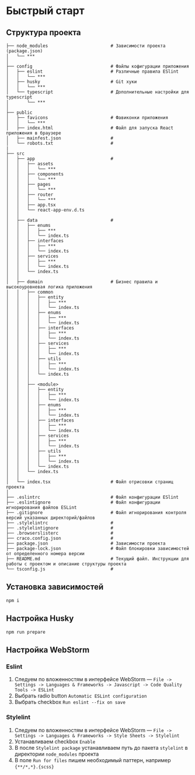# Быстрый старт

## Структура  проекта

```
├── node_modules                        # Зависимости проекта (package.json)
│   └── ***
│
├── config                              # Файлы кофигурации приложения
│   ├── eslint                          # Различные правила ESlint
│   │   └── ***
│   ├── husky                           # Git хуки
│   │   └── ***
│   └── typescript                      # Дополнительные настройки для typescript
│       └── ***
│
├── public
│   ├── favicons                        # Фавиконки приложения
│   │   └── ***
│   ├── index.html                      # Файл для запуска React приложения в браузере
│   ├── mainfest.json                   #
│   └── robots.txt                      #
|
├── src
│   ├── app                             #
│   │   ├── assets
│   │   │   └── ***
│   │   ├── components
│   │   │   └── ***
│   │   ├── pages
│   │   │   └── ***
│   │   ├── router
│   │   │   └── ***
│   │   ├── app.tsx
│   │   └── react-app-env.d.ts
│   │
│   ├── data                            #
│   │   ├── enums
│   │   │   ├── ***
│   │   │   └── index.ts
│   │   ├── interfaces
│   │   │   ├── ***
│   │   │   └── index.ts
│   │   ├── services
│   │   │   ├── ***
│   │   │   └── index.ts
│   │   └── index.ts
│   │
│   ├── domain                          # Бизнес правила и высокоуровневая логика приложения
│   │   ├── common
│   │   │   ├── entity
│   │   │   │   ├── ***
│   │   │   │   └── index.ts
│   │   │   ├── enums
│   │   │   │   ├── ***
│   │   │   │   └── index.ts
│   │   │   ├── interfaces
│   │   │   │   ├── ***
│   │   │   │   └── index.ts
│   │   │   ├── services
│   │   │   │   ├── ***
│   │   │   │   └── index.ts
│   │   │   ├── utils
│   │   │   │   ├── ***
│   │   │   │   └── index.ts
│   │   │   └── index.ts
│   │   │
│   │   ├── <module>
│   │   │   ├── entity
│   │   │   │   ├── ***
│   │   │   │   └── index.ts
│   │   │   ├── enums
│   │   │   │   ├── ***
│   │   │   │   └── index.ts
│   │   │   ├── interfaces
│   │   │   │   ├── ***
│   │   │   │   └── index.ts
│   │   │   ├── services
│   │   │   │   ├── ***
│   │   │   │   └── index.ts
│   │   │   ├── utils
│   │   │   │   ├── ***
│   │   │   │   └── index.ts
│   │   │   └── index.ts
│   │   └── index.ts
│   │
│   └── index.tsx                       # Файл отрисовки страниц проекта
│
├── .eslintrc                           # Файл конфигурации ESlint
├── .eslintignore                       # Файл конфигурации игнорирования файлов ESLint
├── .gitignore                          # Файл игнорирования контроля версий указанных директорий/файлов
├── .stylelintrc                        #
├── .stylelintignore                    #
├── .browserslisterc                    #
├── craco.config.json                   #
├── package.json                        # Зависимости проекта
├── package-lock.json                   # Файл блокировки зависимостей от определенного номера версии
├── README.md                           # Текущий файл. Инструкции для работы с проектом и описание структуры проекта
└── tsconfig.js                         #
```


## Установка зависимостей

`npm i`

## Настройка Husky 

`npm run prepare`

## Настройка WebStorm

### Eslint

1. Следуем по вложенностям в интерфейсе WebStorm — `File -> Settings -> Languages & Frameworks -> Javascript -> Code Quality Tools -> ESLint`
2. Выбрать radio button `Automatic ESLint configuration`
3. Выбрать checkbox `Run eslint --fix on save`

### Stylelint

1. Следуем по вложенностям в интерфейсе WebStorm — `File -> Settings -> Languages & Frameworks -> Style Sheets -> Stylelint`
2. Устанавливаем checkbox `Enable`
3. В после `Stylelint package` устанавливаем путь до пакета `stylelint` в директории `node_modules` проекта
4. В поле `Run for files` пишем необходимый паттерн, например `{**/*,*}.{scss}`